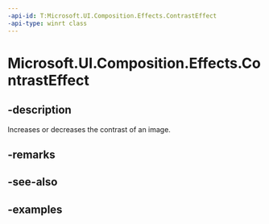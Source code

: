 ```yaml
---
-api-id: T:Microsoft.UI.Composition.Effects.ContrastEffect
-api-type: winrt class
---
```


<!-- Class syntax.
public class ContrastEffect : IGraphicsEffect, IGraphicsEffectSource
-->

# Microsoft.UI.Composition.Effects.ContrastEffect

## -description
Increases or decreases the contrast of an image.

## -remarks

## -see-also

## -examples

